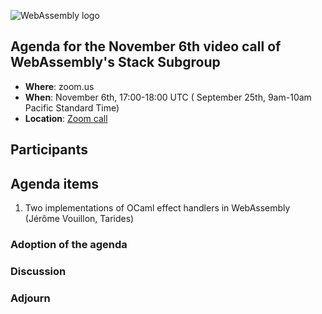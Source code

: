 ![WebAssembly logo](/images/WebAssembly.png)

## Agenda for the November 6th video call of WebAssembly's Stack Subgroup

- **Where**: zoom.us
- **When**:  November 6th, 17:00-18:00 UTC ( September 25th, 9am-10am Pacific Standard Time)
- **Location**: [Zoom call](https://zoom.us/j/91846860726?pwd=NVVNVmpvRVVFQkZTVzZ1dTFEcXgrdz09)


## Participants


## Agenda items

1. Two implementations of OCaml effect handlers in WebAssembly (Jérôme Vouillon, Tarides)

### Adoption of the agenda

### Discussion

### Adjourn
